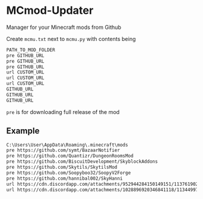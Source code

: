 # MCmod-Updater
Manager for your Minecraft mods from Github

Create `mcmu.txt` next to `mcmu.py` with contents being
```txt
PATH_TO_MOD_FOLDER
pre GITHUB_URL
pre GITHUB_URL
pre GITHUB_URL
url CUSTOM_URL
url CUSTOM_URL
url CUSTOM_URL
GITHUB_URL
GITHUB_URL
GITHUB_URL
```

`pre` is for downloading full release of the mod

## Example
```txt
C:\Users\User\AppData\Roaming\.minecraft\mods
pre https://github.com/symt/BazaarNotifier
pre https://github.com/Quantizr/DungeonRoomsMod
pre https://github.com/BiscuitDevelopment/SkyblockAddons
pre https://github.com/Skytils/SkytilsMod
pre https://github.com/Soopyboo32/SoopyV2Forge
pre https://github.com/hannibal002/SkyHanni
url https://cdn.discordapp.com/attachments/952944284150149151/1137619027791974430/SkyblockExtras-2.2.0-pre16-RELEASE.jar
url https://cdn.discordapp.com/attachments/1028896920346841118/1134499760989020332/NotEnoughUpdates-2.1.1-Alpha-19.jar
```